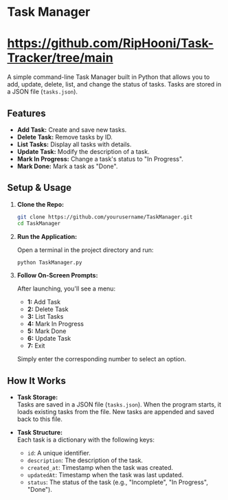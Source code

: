 # Task Manager
# https://github.com/RipHooni/Task-Tracker/tree/main
A simple command-line Task Manager built in Python that allows you to add, update, delete, list, and change the status of tasks. Tasks are stored in a JSON file (`tasks.json`).

## Features

- **Add Task:** Create and save new tasks.
- **Delete Task:** Remove tasks by ID.
- **List Tasks:** Display all tasks with details.
- **Update Task:** Modify the description of a task.
- **Mark In Progress:** Change a task's status to "In Progress".
- **Mark Done:** Mark a task as "Done".

## Setup & Usage

1. **Clone the Repo:**

   ```bash
   git clone https://github.com/yourusername/TaskManager.git
   cd TaskManager
   ```

2. **Run the Application:**

   Open a terminal in the project directory and run:

   ```bash
   python TaskManager.py
   ```

3. **Follow On-Screen Prompts:**

   After launching, you'll see a menu:
   - **1:** Add Task
   - **2:** Delete Task
   - **3:** List Tasks
   - **4:** Mark In Progress
   - **5:** Mark Done
   - **6:** Update Task
   - **7:** Exit

   Simply enter the corresponding number to select an option.

## How It Works

- **Task Storage:**  
  Tasks are saved in a JSON file (`tasks.json`). When the program starts, it loads existing tasks from the file. New tasks are appended and saved back to this file.

- **Task Structure:**  
  Each task is a dictionary with the following keys:
  - `id`: A unique identifier.
  - `description`: The description of the task.
  - `created_at`: Timestamp when the task was created.
  - `updatedAt`: Timestamp when the task was last updated.
  - `status`: The status of the task (e.g., "Incomplete", "In Progress", "Done").
